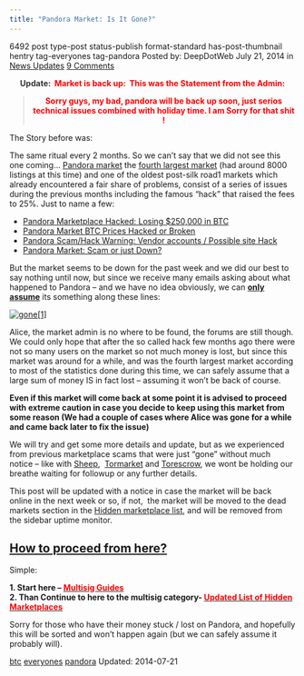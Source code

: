 ```yaml
---
title: "Pandora Market: Is It Gone?"
---
```


6492 post type-post status-publish format-standard has-post-thumbnail hentry  tag-everyones tag-pandora
Posted by: DeepDotWeb
<span>July 21, 2014</span>
<span>in <a href="https://www.deepdotweb.com/category/news-updates/" rel="category tag">News Updates</a></span>
<a href="/2014/07/21/pandora-market-is-it-gone/#comments">9 Comments</a></span>
</p>
<p style="text-align: center;"><span style="color: #333333;"><strong>Update</strong><strong>:  <span style="color: #ff0000;">Market is back up:  This was the Statement from the Admin:</span></strong></span></p>
<blockquote>
<div class="list_posts" style="text-align: center;"><span style="color: #ff0000;"><strong>Sorry guys, my bad, pandora will be back up soon, just serios technical issues combined with holiday time. I am Sorry for that shit !</strong></span></div>
</blockquote>
<p>The Story before was:</p>
<p>The same ritual every 2 months. So we can&#8217;t say that we did not see this one coming&#8230; <a href="http://www.deepdotweb.com/marketplace-directory/listing/pandora-market">Pandora market</a> the <a href="/2014/05/12/darknetmarkets-listing-count-is-booming-53917/">fourth largest market</a> (had around 8000 listings at this time) and one of the oldest post-silk road1 markets which already encountered a fair share of problems, consist of a series of issues during the previous months including the famous &#8220;hack&#8221; that raised the fees to 25%. Just to name a few:</p>
<ul>
<li><a title="Permalink to Pandora Marketplace Hacked: Losing $250,000 in BTC" href="http://www.deepdotweb.com/2014/03/20/pandora-hacked-losing-50-btc/" rel="bookmark">Pandora Marketplace Hacked: Losing $250,000 in BTC</a></li>
<li><a title="Permalink to Pandora Market BTC Prices Hacked or Broken" href="http://www.deepdotweb.com/2014/02/10/pandora-market-btc-prices-hacked-or-broken/" rel="bookmark">Pandora Market BTC Prices Hacked or Broken</a></li>
<li><a title="Permalink to Pandora Scam/Hack Warning: Vendor accounts / Possible site Hack" href="http://www.deepdotweb.com/2014/01/27/pandora-market-warning-vendor-accounts-hacked-possible-site-hack/" rel="bookmark">Pandora Scam/Hack Warning: Vendor accounts / Possible site Hack</a></li>
<li><a href="/2013/12/25/pandora-market-scam-or-just-down/">Pandora Market: Scam or just Down?</a></li>
</ul>
<p>But the market seems to be down for the past week and we did our best to say nothing until now, but since we receive many emails asking about what happened to Pandora &#8211; and we have no idea obviously, we can <span style="text-decoration: underline;"><strong>only assume</strong></span> its something along these lines:</p>
<p><a href="/imgs/2014/07/gone1.jpg"><img class="aligncenter size-full wp-image-6494" src="/imgs/2014/07/gone1.jpg" alt="gone[1]" width="480" height="360" srcset="/imgs/2014/07/gone1.jpg 480w, /imgs/2014/07/gone1-300x225.jpg 300w" sizes="(max-width: 480px) 100vw, 480px" /></a></p>
<p>Alice, the market admin is no where to be found, the forums are still though. We could only hope that after the so called hack few months ago there were not so many users on the market so not much money is lost, but since this market was around for a while, and was the fourth largest market according to most of the statistics done during this time, we can safely assume that a large sum of money IS in fact lost &#8211; assuming it won&#8217;t be back of course.</p>
<p><strong>Even if this market will come back at some point it is advised to proceed with extreme caution in case you decide <strong>to keep using this market</strong> from some reason (We had a couple of cases where Alice was gone for a while and came back later to fix the issue)<br />
</strong></p>
<p>We will try and get some more details and update, but as we experienced from previous marketplace scams that were just &#8220;gone&#8221; without much notice &#8211; like with <a href="/2013/12/01/sheep-is-now-officially-down/">Sheep</a>,  <a href="/2013/12/23/reports-tormarket-scam-in-progress/">Tormarket</a> and <a href="/2014/04/22/torescrow-marketplace-happend/">Torescrow</a>, we wont be holding our breathe waiting for followup or any further details.</p>
<p>This post will be updated with a notice in case the market will be back online in the next week or so, if not,  the market will be moved to the dead markets section in the <a href="/2013/10/28/updated-llist-of-hidden-marketplaces-tor-i2p/">Hidden marketplace list</a>, and will be removed from the sidebar uptime monitor.</p>
<h2><span style="text-decoration: underline;"><strong>How to proceed from here</strong>?</span></h2>
<p>Simple:</p>
<div class="box  warning"><div class="box-inner-block"><i class="tieicon-boxicon"></i>
<p><strong>1. Start here &#8211; <span style="color: #ff0000;"><a href="http://www.deepdotweb.com/multisig-guides/"><span style="color: #ff0000;">Multisig Guides</span></a></span></strong><br />
<strong>2. Than Continue to here to the multisig category- <span style="color: #ff0000;"><a href="/2013/10/28/updated-llist-of-hidden-marketplaces-tor-i2p/"><span style="color: #ff0000;">Updated List of Hidden Marketplaces</span></a></span></strong></p>
</div></div>
<p>Sorry for those who have their money stuck / lost on Pandora, and hopefully this will be sorted and won&#8217;t happen again (but we can safely assume it probably will).</p>
</div>
<a href="https://www.deepdotweb.com/tag/btc/" rel="tag">btc</a> <a href="https://www.deepdotweb.com/tag/everyones/" rel="tag">everyones</a> <a href="https://www.deepdotweb.com/tag/pandora/" rel="tag">pandora</a></span> 
Updated: 2014-07-21
    
